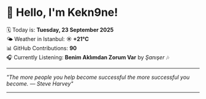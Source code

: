 # 👋 Hello, I'm Kekn9ne!

🗓️ Today is: **Tuesday, 23 September 2025**  
🌤️ Weather in Istanbul: **☀️   +21°C**  
📊 GitHub Contributions: **90**  
🎧 Currently Listening: **Benim Aklımdan Zorum Var** by *Şanışer* 🎶

---

_"The more people you help become successful the more successful you become. — *Steve Harvey*"_

---
